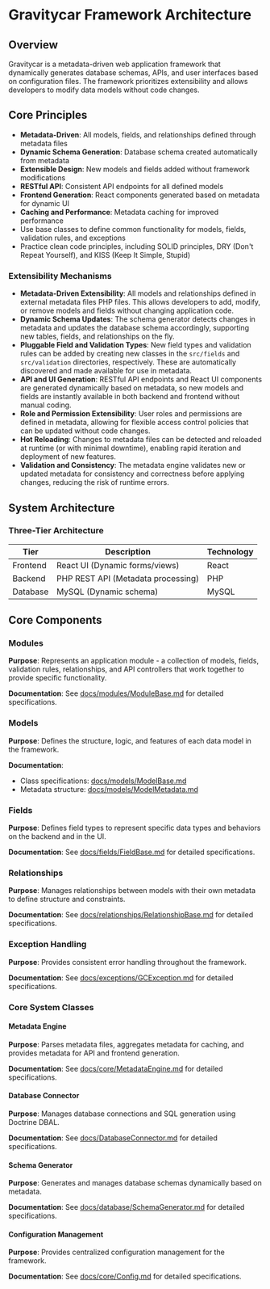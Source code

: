 # Gravitycar Framework Architecture

## Overview
Gravitycar is a metadata-driven web application framework that dynamically generates database schemas, APIs, and user interfaces based on configuration files. The framework prioritizes extensibility and allows developers to modify data models without code changes.

## Core Principles
- **Metadata-Driven**: All models, fields, and relationships defined through metadata files
- **Dynamic Schema Generation**: Database schema created automatically from metadata
- **Extensible Design**: New models and fields added without framework modifications
- **RESTful API**: Consistent API endpoints for all defined models
- **Frontend Generation**: React components generated based on metadata for dynamic UI
- **Caching and Performance**: Metadata caching for improved performance
- Use base classes to define common functionality for models, fields, validation rules, and exceptions
- Practice clean code principles, including SOLID principles, DRY (Don't Repeat Yourself), and KISS (Keep It Simple, Stupid)

### Extensibility Mechanisms

- **Metadata-Driven Extensibility**: All models and relationships defined in external metadata files PHP files. This allows developers to add, modify, or remove models and fields without changing application code.
- **Dynamic Schema Updates**: The schema generator detects changes in metadata and updates the database schema accordingly, supporting new tables, fields, and relationships on the fly.
- **Pluggable Field and Validation Types**: New field types and validation rules can be added by creating new classes in the `src/fields` and `src/validation` directories, respectively. These are automatically discovered and made available for use in metadata.
- **API and UI Generation**: RESTful API endpoints and React UI components are generated dynamically based on metadata, so new models and fields are instantly available in both backend and frontend without manual coding.
- **Role and Permission Extensibility**: User roles and permissions are defined in metadata, allowing for flexible access control policies that can be updated without code changes.
- **Hot Reloading**: Changes to metadata files can be detected and reloaded at runtime (or with minimal downtime), enabling rapid iteration and deployment of new features.
- **Validation and Consistency**: The metadata engine validates new or updated metadata for consistency and correctness before applying changes, reducing the risk of runtime errors.

## System Architecture

### Three-Tier Architecture

| Tier     | Description                        | Technology |
|----------|------------------------------------|------------|
| Frontend | React UI (Dynamic forms/views)     | React      |
| Backend  | PHP REST API (Metadata processing) | PHP        |
| Database | MySQL (Dynamic schema)             | MySQL      |

## Core Components

### Modules
**Purpose**: Represents an application module - a collection of models, fields, validation rules, relationships, and API controllers that work together to provide specific functionality.

**Documentation**: See [docs/modules/ModuleBase.md](modules/ModuleBase.md) for detailed specifications.

### Models
**Purpose**: Defines the structure, logic, and features of each data model in the framework.

**Documentation**: 
- Class specifications: [docs/models/ModelBase.md](models/ModelBase.md)
- Metadata structure: [docs/models/ModelMetadata.md](models/ModelMetadata.md)

### Fields
**Purpose**: Defines field types to represent specific data types and behaviors on the backend and in the UI.

**Documentation**: See [docs/fields/FieldBase.md](fields/FieldBase.md) for detailed specifications.

### Relationships
**Purpose**: Manages relationships between models with their own metadata to define structure and constraints.

**Documentation**: See [docs/relationships/RelationshipBase.md](relationships/RelationshipBase.md) for detailed specifications.

### Exception Handling
**Purpose**: Provides consistent error handling throughout the framework.

**Documentation**: See [docs/exceptions/GCException.md](exceptions/GCException.md) for detailed specifications.

### Core System Classes

#### Metadata Engine
**Purpose**: Parses metadata files, aggregates metadata for caching, and provides metadata for API and frontend generation.

**Documentation**: See [docs/core/MetadataEngine.md](core/MetadataEngine.md) for detailed specifications.

#### Database Connector
**Purpose**: Manages database connections and SQL generation using Doctrine DBAL.

**Documentation**: See [docs/DatabaseConnector.md](DatabaseConnector.md) for detailed specifications.

#### Schema Generator
**Purpose**: Generates and manages database schemas dynamically based on metadata.

**Documentation**: See [docs/database/SchemaGenerator.md](database/SchemaGenerator.md) for detailed specifications.

#### Configuration Management
**Purpose**: Provides centralized configuration management for the framework.

**Documentation**: See [docs/core/Config.md](core/Config.md) for detailed specifications.
